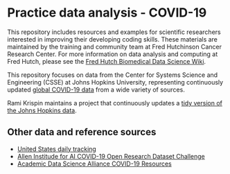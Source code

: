 # Practice data analysis - COVID-19

This repository includes resources and examples for scientific researchers interested in improving their developing coding skills.
These materials are maintained by the training and community team at Fred Hutchinson Cancer Research Center.
For more information on data analysis and computing at Fred Hutch,
please see the [Fred Hutch Biomedical Data Science Wiki](https://sciwiki.fredhutch.org).

This repository focuses on data from the Center for Systems Science and Engineering (CSSE) at Johns Hopkins University,
representing continuously updated [global COVID-19 data](https://github.com/CSSEGISandData/COVID-19) from a wide variety of sources.

Rami Krispin maintains a project that continuously updates a [tidy version of the Johns Hopkins data](https://github.com/RamiKrispin/coronavirus).

## Other data and reference sources

- [United States daily tracking](https://covidtracking.com/api/states/daily)
- [Allen Institude for AI COVID-19 Open Research Dataset Challenge](https://www.kaggle.com/allen-institute-for-ai/CORD-19-research-challenge/)
- [Academic Data Science Alliance COVID-19 Resources](https://academicdatascience.org/covid)
